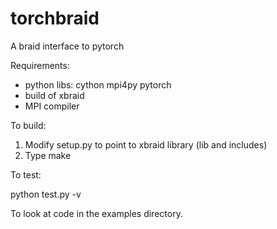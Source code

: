 # torchbraid

A braid interface to pytorch

Requirements:
  + python libs:
    cython
    mpi4py
    pytorch
  + build of xbraid
  + MPI compiler

To build:

  1) Modify setup.py to point to xbraid library (lib and includes)
  2) Type make

To test:

  python test.py -v 

To look at code in the examples directory.
